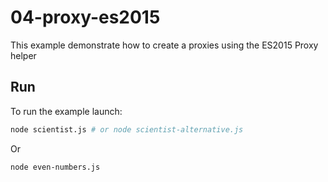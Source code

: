 # 04-proxy-es2015

This example demonstrate how to create a proxies using the ES2015 Proxy helper

## Run

To run the example launch:

```bash
node scientist.js # or node scientist-alternative.js
```

Or

```bash
node even-numbers.js
```
